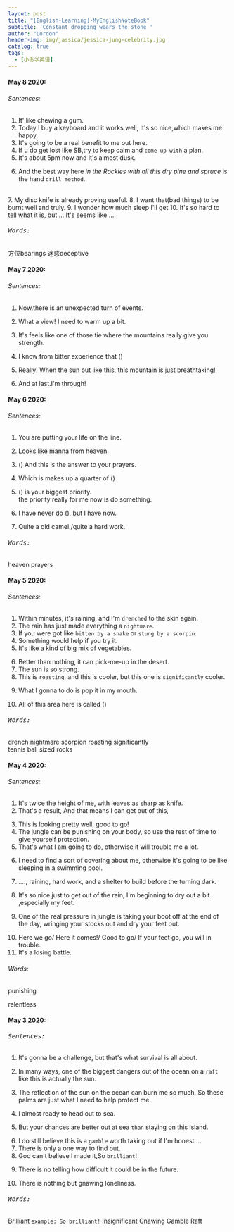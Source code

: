 ```yaml
---
layout: post
title: "[English-Learning]-MyEnglishNoteBook"
subtitle: 'Constant dropping wears the stone '
author: "Lordon"
header-img: img/jassica/jessica-jung-celebrity.jpg
catalog: true
tags:
  - [小冬学英语]
---
```

#### May 8 2020:

###### Sentences:
1. It' like chewing a gum.
2. Today I buy a keyboard and it works well, It's so nice,which makes me happy.
3. It's going to be a real benefit to me out here.
4. If u do get lost like SB,try to keep calm and 
`come up with` a plan.
5. It's about 5pm now and it's almost dusk.
<!--explane  how to make fire in someplace and with something --> 
6. And the best way here *in the Rockies* 
*with all this dry pine and spruce* 
is the hand `drill method`.
<br>
7. My disc knife is already proving useful.
<!--use fire to burn something no need--> 
8. I want that(bad things) to be burnt well and truly.
9. I wonder how much sleep I'll get 
<!--if you want to explane what you are not sure--> 
10. It's so hard to tell what it is, but ...
It's seems like.....



###### <kbd>Words:</kbd>
方位bearings
迷惑deceptive 




#### May 7 2020:
###### Sentences:
<!--chance--> 
1. Now.there is an unexpected turn of events.
<!--excellent--> 
2. What a view! I need to warm up a bit.
<!--inspired by beautiful scene--> 
3. It's feels like one of those tie where the mountains really give you strength.
<!--from the bitter experience i learned that--> 
4. I know from bitter experience that ()
<!--what a beautiful scene--> 
5. Really! When the sun out like this, this mountain is just breathtaking!
<!--i made it finally--> 
6. And at last.I'm through!




#### May 6 2020:
###### Sentences:
<!--not: you will die--> 
1. You are putting your life on the line.
<!--not: manna dropping from sky--> 
2. Looks like manna from heaven.
<!--your dream of--> 
3. () And this is the answer to your prayers.
<!--1/4--> 
4. Which is makes up a  quarter of ()
<!--most important is something --> 
5. () is your biggest priority.<br>
the priority really for me now is do something.
<!--first time do something--> 
6. I have never do (), but I have now.
<!--too hard--> 
7. Quite a old camel./quite a hard work.


###### <kbd>Words:</kbd>
heaven prayers

#### May 5 2020:
###### Sentences:
<!--like a swimming chicken--> 
1. Within minutes, it's raining, and I'm `drenched` to the skin again.
2. The rain has just made everything a `nightmare`. 
3. If you were got like `bitten by a snake` or `stung by a scorpin`.
4. Something would help if you try it.
5. It's like a kind of big mix of vegetables.
<!--just so so--> 
6. Better than nothing, it can pick-me-up in the desert.
7. The sun is so strong.
8. This is `roasting`, and this is cooler, but this one is `significantly` cooler.
<!--eat something--> 
9. What I gonna to do is pop it in my mouth.

10. All of this area here is called ()


###### <kbd>Words:</kbd>
drench  <space>  nightmare     scorpion    roasting   significantly
<br>tennis ball sized rocks

#### May 4 2020:

###### Sentences:

1. It's twice the height of me, with leaves as sharp as knife.
2. That's a result, And that means I can get out of this,
<!--pretty  good--> 
3. This is looking pretty well, good to go!
4. The jungle can be punishing on your body, so use the rest of time to give yourself
protection.
5. That's what I am going to do, otherwise it will trouble me a lot.
<!--when he is going to sleep on a tree and there is no shelter--> 
6. I need to find a sort of covering about me, otherwise it's going to be like sleeping in
a swimming pool.

7. ...., raining, hard work, and a shelter to build before the turning dark.
8. It's so nice just to get out of the rain, I'm beginning to dry out a bit ,especially my feet.
<!--he dry out the stocks and his feet before sleep--> 
9. One of the real pressure in jungle is taking your boot off at the end of the day, wringing your 
stocks out and dry your feet out.
<!--lets go / it comes / good / get hurt--> 
10. Here we go/ Here it comes!/ Good to go/ If your feet go, you will in trouble. 
11. It's a losing battle.

###### Words:
punishing
<!--无情--> 
relentless



#### May 3 2020:

###### <kbd>Sentences:</kbd>
<!--gonna be what is all about--> 
1. It's gonna be a challenge, but that's what survival is all about.
<!--describe or highlight some thing--> 
2. In many ways,
 one of the biggest dangers out of the ocean on a `raft` like this 
 is actually the sun.
<!--reason and why--> 
3. The reflection of the sun on the ocean
can burn me so much,
So these palms are just what I need to help protect me.
<!--ready to do something--> 
4. I almost ready to head out to sea. 
<!--than--> 
5. But your chances are better out at sea `than` staying on this island.
<!--to be honest--> 
6. I do still believe this is a `gamble` worth taking but if I'm honest ... 
7. There is only a one way to find out.
8. God can't believe I made it,So `brilliant`!
<!--I don't know ...--> 
9. There is no telling how difficult it could be in the future.
<!--nothing but --> 
10. There is nothing but gnawing loneliness.


###### <kbd>Words:</kbd>
Brilliant `example: So brilliant!`
Insignificant 
Gnawing
Gamble
Raft

